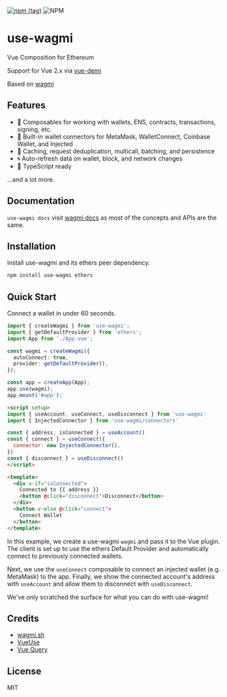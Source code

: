 [![npm (tag)](https://img.shields.io/npm/v/use-wagmi?style=flat&colorA=000000&colorB=000000)](https://www.npmjs.com/package/use-wagmi) ![NPM](https://img.shields.io/npm/l/use-wagmi?style=flat&colorA=000000&colorB=000000)

# use-wagmi

Vue Composition for Ethereum

Support for Vue 2.x via [vue-demi](https://github.com/vueuse/vue-demi)

Based on [wagmi](https://wagmi.sh)

## Features

- 🚀 Composables for working with wallets, ENS, contracts, transactions, signing, etc.
- 💼 Built-in wallet connectors for MetaMask, WalletConnect, Coinbase Wallet, and Injected
- 👟 Caching, request deduplication, multicall, batching, and persistence
- 🌀 Auto-refresh data on wallet, block, and network changes
- 🦄 TypeScript ready

...and a lot more.

## Documentation

`use-wagmi docs` visit [wagmi docs](https://wagmi.sh) as most of the concepts and APIs are the same.

## Installation

Install use-wagmi and its ethers peer dependency.

```bash
npm install use-wagmi ethers
```

## Quick Start

Connect a wallet in under 60 seconds.

```ts
import { createWagmi } from 'use-wagmi';
import { getDefaultProvider } from 'ethers';
import App from './App.vue';

const wagmi = createWagmi({
  autoConnect: true,
  provider: getDefaultProvider(),
});

const app = createApp(App);
app.use(wagmi);
app.mount('#app');
```

```html
<script setup>
import { useAccount, useConnect, useDisconnect } from 'use-wagmi'
import { InjectedConnector } from 'use-wagmi/connectors'

const { address, isConnected } = useAccount()
const { connect } = useConnect({
  connector: new InjectedConnector(),
})
const { disconnect } = useDisconnect()
</script>

<template>
  <div v-if="isConnected">
    Connected to {{ address }}
    <button @click="disconnect">Disconnect</button>
  </div>
  <button v-else @click="connect">
    Connect Wallet
  </button>
</template>
```

In this example, we create a use-wagmi `wagmi` and pass it to the Vue plugin. The client is set up to use the ethers Default Provider and automatically connect to previously connected wallets.

Next, we use the `useConnect` composable to connect an injected wallet (e.g. MetaMask) to the app. Finally, we show the connected account's address with `useAccount` and allow them to disconnect with `useDisconnect`.

We've only scratched the surface for what you can do with use-wagmi!

## Credits

- [wagmi.sh](https://wagmi.sh/)
- [VueUse](https://vueuse.org/)
- [Vue Query](https://vue-query.vercel.app/)

## License

MIT
